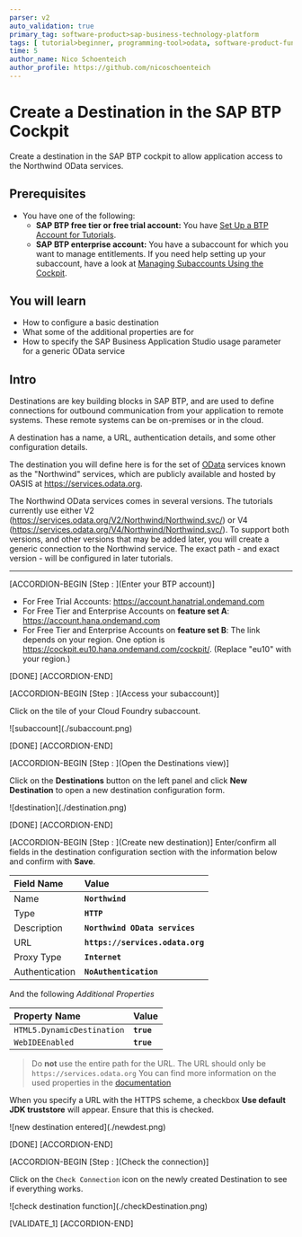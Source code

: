 ```yaml
---
parser: v2
auto_validation: true
primary_tag: software-product>sap-business-technology-platform
tags: [ tutorial>beginner, programming-tool>odata, software-product-function>sap-btp-cockpit, tutorial>free-tier]
time: 5
author_name: Nico Schoenteich
author_profile: https://github.com/nicoschoenteich
---
```


# Create a Destination in the SAP BTP Cockpit
<!-- description --> Create a destination in the SAP BTP cockpit to allow application access to the Northwind OData services.

## Prerequisites
- You have one of the following:
    - **SAP BTP free tier or free trial account:** You have [Set Up a BTP Account for Tutorials](group.btp-setup).
    - **SAP BTP enterprise account:** You have a subaccount for which you want to manage entitlements. If you need help setting up your subaccount, have a look at [Managing Subaccounts Using the Cockpit](https://help.sap.com/viewer/65de2977205c403bbc107264b8eccf4b/Cloud/en-US/55d0b6d8b96846b8ae93b85194df0944.html).


## You will learn
- How to configure a basic destination
- What some of the additional properties are for
- How to specify the SAP Business Application Studio usage parameter for a generic OData service

## Intro
Destinations are key building blocks in SAP BTP, and are used to define connections for outbound communication from your application to remote systems. These remote systems can be on-premises or in the cloud.

A destination has a name, a URL, authentication details, and some other configuration details.

The destination you will define here is for the set of [OData](http://www.odata.org) services known as the "Northwind" services, which are publicly available and hosted by OASIS at <https://services.odata.org>.

The Northwind OData services comes in several versions.  The tutorials currently use either V2 (<https://services.odata.org/V2/Northwind/Northwind.svc/>) or V4 (<https://services.odata.org/V4/Northwind/Northwind.svc/>).  To support both versions, and other versions that may be added later, you will create a generic connection to the Northwind service.  The exact path - and exact version - will be configured in later tutorials.

---

[ACCORDION-BEGIN [Step : ](Enter your BTP account)]

- For Free Trial Accounts: <https://account.hanatrial.ondemand.com>
- For Free Tier and Enterprise Accounts on **feature set A**: <https://account.hana.ondemand.com>
- For Free Tier and Enterprise Accounts on **feature set B**: The link depends on your region. One option is <https://cockpit.eu10.hana.ondemand.com/cockpit/>. (Replace "eu10" with your region.)

[DONE]
[ACCORDION-END]

[ACCORDION-BEGIN [Step : ](Access your subaccount)]

Click on the tile of your Cloud Foundry subaccount.

<!-- border -->![subaccount](./subaccount.png)

[DONE]
[ACCORDION-END]

[ACCORDION-BEGIN [Step : ](Open the Destinations view)]

Click on the **Destinations** button on the left panel and click **New Destination** to open a new destination configuration form.

<!-- border -->![destination](./destination.png)

[DONE]
[ACCORDION-END]

[ACCORDION-BEGIN [Step : ](Create new destination)]
Enter/confirm all fields in the destination configuration section with the information below and confirm with **Save**.

Field Name     | Value
:------------- | :-------------
Name           | **`Northwind`**
Type           | **`HTTP`**
Description    | **`Northwind OData services`**
URL            | **`https://services.odata.org`**
Proxy Type     | **`Internet`**
Authentication | **`NoAuthentication`**

And the following *Additional Properties*

Property Name     | Value
:------------- | :-------------
`HTML5.DynamicDestination`           | **`true`**
`WebIDEEnabled`           | **`true`**

> Do **not** use the entire path for the URL.  The URL should only be `https://services.odata.org`
> You can find more information on the used properties in the [documentation](https://help.sap.com/viewer/9d1db9835307451daa8c930fbd9ab264/Cloud/en-US/7e49887e6fd34182bebeca5a6841a0cc.html)

When you specify a URL with the HTTPS scheme, a checkbox **Use default JDK truststore** will appear. Ensure that this is checked.

<!-- border -->![new destination entered](./newdest.png)


[DONE]
[ACCORDION-END]

[ACCORDION-BEGIN [Step : ](Check the connection)]

Click on the `Check Connection` icon on the newly created Destination to see if everything works.

<!-- border -->![check destination function](./checkDestination.png)

[VALIDATE_1]
[ACCORDION-END]
